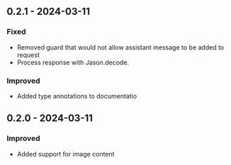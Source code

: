 ## 0.2.1 - 2024-03-11

### Fixed
- Removed guard that would not allow assistant message to be added to request
- Process response with Jason.decode.

### Improved
- Added type annotations to documentatio
## 0.2.0 - 2024-03-11

### Improved
- Added support for image content
